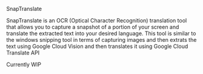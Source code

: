 SnapTranslate

SnapTranslate is an OCR (Optical Character Recognition) translation tool that allows you to capture a snapshot of a portion of your screen and translate the extracted text into your desired language.
This tool is similar to the windows snipping tool in terms of capturing images and then extrats the text using Google Cloud Vision and then translates it using Google Cloud Translate API


Currently WIP
